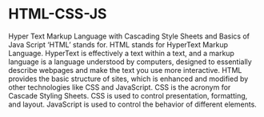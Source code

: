 # HTML-CSS-JS
Hyper Text Markup Language with Cascading Style Sheets and Basics of Java Script
‘HTML’ stands for. HTML stands for HyperText Markup Language. HyperText is effectively a text within a text, and a markup language is a language understood by computers, designed to essentially describe webpages and make the text you use more interactive.
HTML provides the basic structure of sites, which is enhanced and modified by other technologies like CSS and JavaScript. 
CSS is the acronym for Cascade Styling Sheets. CSS is used to control presentation, formatting, and layout. 
JavaScript is used to control the behavior of different elements.
